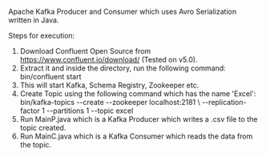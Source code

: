 Apache Kafka Producer and Consumer which uses Avro Serialization written in Java.


Steps for execution:

1. Download Confluent Open Source from https://www.confluent.io/download/ (Tested on v5.0).
2. Extract it and inside the directory, run the following command: bin/confluent start
3. This will start Kafka, Schema Registry, Zookeeper etc.
4. Create Topic using the following command which has the name 'Excel': bin/kafka-topics --create --zookeeper localhost:2181 \    --replication-factor 1 --partitions 1 --topic excel
5. Run MainP.java which is a Kafka Producer which writes a .csv file to the topic created.
6. Run MainC.java which is a Kafka Consumer which reads the data from the topic.
